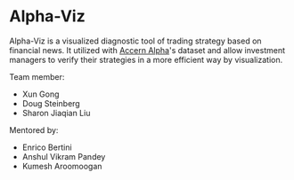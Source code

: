 Alpha-Viz
====

Alpha-Viz is a visualized diagnostic tool of trading strategy based on financial news. It utilized with [Accern Alpha](http://accern.com/)'s dataset and allow investment managers to verify their strategies in a more efficient way by visualization.

Team member:  

   * Xun Gong  
   * Doug Steinberg  
   * Sharon Jiaqian Liu  

Mentored by:  

   * Enrico Bertini  
   * Anshul Vikram Pandey  
   * Kumesh Aroomoogan  
